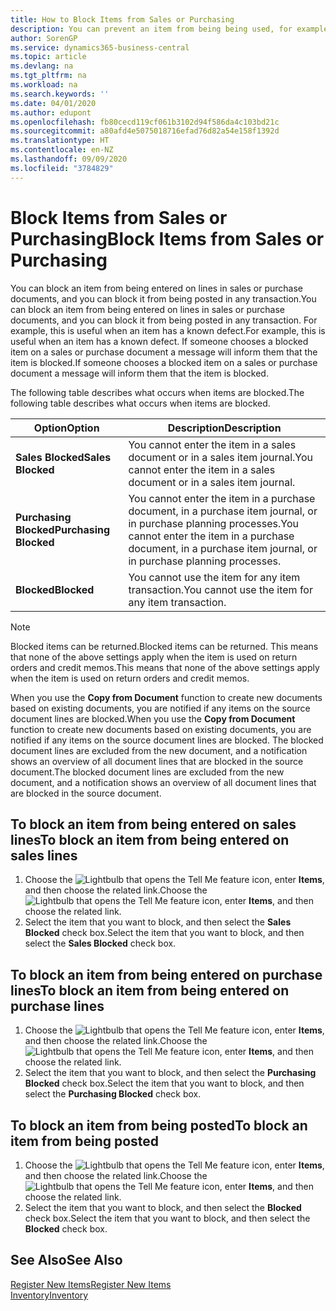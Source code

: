 ```yaml
---
title: How to Block Items from Sales or Purchasing
description: You can prevent an item from being being used, for example, on sales or purchase documents.
author: SorenGP
ms.service: dynamics365-business-central
ms.topic: article
ms.devlang: na
ms.tgt_pltfrm: na
ms.workload: na
ms.search.keywords: ''
ms.date: 04/01/2020
ms.author: edupont
ms.openlocfilehash: fb80cecd119cf061b3102d94f586da4c103bd21c
ms.sourcegitcommit: a80afd4e5075018716efad76d82a54e158f1392d
ms.translationtype: HT
ms.contentlocale: en-NZ
ms.lasthandoff: 09/09/2020
ms.locfileid: "3784829"
---
```

# <a name="block-items-from-sales-or-purchasing"></a><span data-ttu-id="c588d-103">Block Items from Sales or Purchasing</span><span class="sxs-lookup"><span data-stu-id="c588d-103">Block Items from Sales or Purchasing</span></span>
<span data-ttu-id="c588d-104">You can block an item from being entered on lines in sales or purchase documents, and you can block it from being posted in any transaction.</span><span class="sxs-lookup"><span data-stu-id="c588d-104">You can block an item from being entered on lines in sales or purchase documents, and you can block it from being posted in any transaction.</span></span> <span data-ttu-id="c588d-105">For example, this is useful when an item has a known defect.</span><span class="sxs-lookup"><span data-stu-id="c588d-105">For example, this is useful when an item has a known defect.</span></span> <span data-ttu-id="c588d-106">If someone chooses a blocked item on a sales or purchase document a message will inform them that the item is blocked.</span><span class="sxs-lookup"><span data-stu-id="c588d-106">If someone chooses a blocked item on a sales or purchase document a message will inform them that the item is blocked.</span></span>

<span data-ttu-id="c588d-107">The following table describes what occurs when items are blocked.</span><span class="sxs-lookup"><span data-stu-id="c588d-107">The following table describes what occurs when items are blocked.</span></span>  

|<span data-ttu-id="c588d-108">Option</span><span class="sxs-lookup"><span data-stu-id="c588d-108">Option</span></span>|<span data-ttu-id="c588d-109">Description</span><span class="sxs-lookup"><span data-stu-id="c588d-109">Description</span></span>|  
|--------------------|------------|  
|<span data-ttu-id="c588d-110">**Sales Blocked**</span><span class="sxs-lookup"><span data-stu-id="c588d-110">**Sales Blocked**</span></span>|<span data-ttu-id="c588d-111">You cannot enter the item in a sales document or in a sales item journal.</span><span class="sxs-lookup"><span data-stu-id="c588d-111">You cannot enter the item in a sales document or in a sales item journal.</span></span>|  
|<span data-ttu-id="c588d-112">**Purchasing Blocked**</span><span class="sxs-lookup"><span data-stu-id="c588d-112">**Purchasing Blocked**</span></span>|<span data-ttu-id="c588d-113">You cannot enter the item in a purchase document, in a purchase item journal, or in purchase planning processes.</span><span class="sxs-lookup"><span data-stu-id="c588d-113">You cannot enter the item in a purchase document, in a purchase item journal, or in purchase planning processes.</span></span>|  
|<span data-ttu-id="c588d-114">**Blocked**</span><span class="sxs-lookup"><span data-stu-id="c588d-114">**Blocked**</span></span>|<span data-ttu-id="c588d-115">You cannot use the item for any item transaction.</span><span class="sxs-lookup"><span data-stu-id="c588d-115">You cannot use the item for any item transaction.</span></span>|  

> [!NOTE]
> <span data-ttu-id="c588d-116">Blocked items can be returned.</span><span class="sxs-lookup"><span data-stu-id="c588d-116">Blocked items can be returned.</span></span> <span data-ttu-id="c588d-117">This means that none of the above settings apply when the item is used on return orders and credit memos.</span><span class="sxs-lookup"><span data-stu-id="c588d-117">This means that none of the above settings apply when the item is used on return orders and credit memos.</span></span>

<span data-ttu-id="c588d-118">When you use the **Copy from Document** function to create new documents based on existing documents, you are notified if any items on the source document lines are blocked.</span><span class="sxs-lookup"><span data-stu-id="c588d-118">When you use the **Copy from Document** function to create new documents based on existing documents, you are notified if any items on the source document lines are blocked.</span></span> <span data-ttu-id="c588d-119">The blocked document lines are excluded from the new document, and a notification shows an overview of all document lines that are blocked in the source document.</span><span class="sxs-lookup"><span data-stu-id="c588d-119">The blocked document lines are excluded from the new document, and a notification shows an overview of all document lines that are blocked in the source document.</span></span>

## <a name="to-block-an-item-from-being-entered-on-sales-lines"></a><span data-ttu-id="c588d-120">To block an item from being entered on sales lines</span><span class="sxs-lookup"><span data-stu-id="c588d-120">To block an item from being entered on sales lines</span></span>  
1.  <span data-ttu-id="c588d-121">Choose the ![Lightbulb that opens the Tell Me feature](media/ui-search/search_small.png "Tell me what you want to do") icon, enter **Items**, and then choose the related link.</span><span class="sxs-lookup"><span data-stu-id="c588d-121">Choose the ![Lightbulb that opens the Tell Me feature](media/ui-search/search_small.png "Tell me what you want to do") icon, enter **Items**, and then choose the related link.</span></span>  
2.  <span data-ttu-id="c588d-122">Select the item that you want to block, and then select the **Sales Blocked** check box.</span><span class="sxs-lookup"><span data-stu-id="c588d-122">Select the item that you want to block, and then select the **Sales Blocked** check box.</span></span>  

## <a name="to-block-an-item-from-being-entered-on-purchase-lines"></a><span data-ttu-id="c588d-123">To block an item from being entered on purchase lines</span><span class="sxs-lookup"><span data-stu-id="c588d-123">To block an item from being entered on purchase lines</span></span>  
1.  <span data-ttu-id="c588d-124">Choose the ![Lightbulb that opens the Tell Me feature](media/ui-search/search_small.png "Tell me what you want to do") icon, enter **Items**, and then choose the related link.</span><span class="sxs-lookup"><span data-stu-id="c588d-124">Choose the ![Lightbulb that opens the Tell Me feature](media/ui-search/search_small.png "Tell me what you want to do") icon, enter **Items**, and then choose the related link.</span></span>  
2.  <span data-ttu-id="c588d-125">Select the item that you want to block, and then select the **Purchasing Blocked** check box.</span><span class="sxs-lookup"><span data-stu-id="c588d-125">Select the item that you want to block, and then select the **Purchasing Blocked** check box.</span></span>  

## <a name="to-block-an-item-from-being-posted"></a><span data-ttu-id="c588d-126">To block an item from being posted</span><span class="sxs-lookup"><span data-stu-id="c588d-126">To block an item from being posted</span></span>
1. <span data-ttu-id="c588d-127">Choose the ![Lightbulb that opens the Tell Me feature](media/ui-search/search_small.png "Tell me what you want to do") icon, enter **Items**, and then choose the related link.</span><span class="sxs-lookup"><span data-stu-id="c588d-127">Choose the ![Lightbulb that opens the Tell Me feature](media/ui-search/search_small.png "Tell me what you want to do") icon, enter **Items**, and then choose the related link.</span></span>
2. <span data-ttu-id="c588d-128">Select the item that you want to block, and then select the **Blocked** check box.</span><span class="sxs-lookup"><span data-stu-id="c588d-128">Select the item that you want to block, and then select the **Blocked** check box.</span></span>

## <a name="see-also"></a><span data-ttu-id="c588d-129">See Also</span><span class="sxs-lookup"><span data-stu-id="c588d-129">See Also</span></span>  
[<span data-ttu-id="c588d-130">Register New Items</span><span class="sxs-lookup"><span data-stu-id="c588d-130">Register New Items</span></span>](inventory-how-register-new-items.md)  
[<span data-ttu-id="c588d-131">Inventory</span><span class="sxs-lookup"><span data-stu-id="c588d-131">Inventory</span></span>](inventory-manage-inventory.md)  
